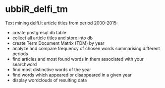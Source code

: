# ubbiR_delfi_tm

Text mining delfi.lt article titles from period 2000-2015:
- create postgresql db table
- collect all article titles and store into db
- create Term Document Matrix (TDM) by year
- analyze and compare frequency of chosen words summarising different periods
- find articles and most found words in them associated with your searchword 
- find most distinctive words of the year 
- find words which appeared or disappeared in a given year
- display wordclouds of resulting data
